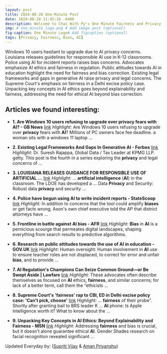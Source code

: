 ```yaml
---
layout: post
title: 2024-08-28 One-Minute Post
date: 2024-08-28 11:45:16 -0400
description: Welcome to Chai With Py's One Minute Fairness and Privacy, which aims to provide you the current happenings in the world of Fairness, Privacy, and AI.
img: # one_minute_logo.png # Add image post (optional)
fig-caption: One Minute Logo# Add figcaption (optional)
tags: [Privacy, Fairness, Bias, AI]
---
```


Windows 10 users hesitant to upgrade due to AI privacy concerns. Louisiana releases guidelines for responsible AI use in K-12 classrooms. Police using AI for incident reports raises bias concerns. Advocates emphasize AI ethics and fairness in regulation. Public attitudes towards AI in education highlight the need for fairness and bias correction. Existing legal frameworks and gaps in generative AI raise privacy and legal concerns. The Supreme Court's emphasis on fairness in a Delhi excise policy case. Unpacking key concepts in AI ethics goes beyond explainability and fairness, addressing the need for ethical AI beyond bias correction.

## Articles we found interesting:

- **1. Are Windows 10 users refusing to upgrade over <b>privacy</b> fears with <b>AI</b>? - GB News** [link](https://www.gbnews.com/tech/windows-10-ai-upgrade-deadline)
_Highlight:_ Are Windows 10 users refusing to upgrade over <b>privacy</b> fears with <b>AI</b>? Millions of PC owners face fee deadline. a woman sits with a windows 11 laptop&nbsp;...

- **2. Existing Legal Frameworks And Gaps In Generative <b>AI</b> - Forbes** [link](https://www.forbes.com/councils/forbestechcouncil/2024/08/28/existing-legal-frameworks-and-gaps-in-generative-ai/)
_Highlight:_ Dr. Suresh Rajappa, Global Data / Tax Leader at KPMG LLP. getty. This post is the fourth in a series exploring the <b>privacy</b> and legal concerns of&nbsp;...

- **3. LOUISIANA RELEASES GUIDANCE FOR RESPONSIBLE USE OF <b>ARTIFICIAL</b> ...** [link](https://www.louisianabelieves.com/newsroom/news-releases/release/2024/08/28/louisiana-releases-guidance-for-responsible-use-of-artificial-intelligence-in-k-12-classrooms)
_Highlight:_ ... <b>artificial intelligence</b> (<b>AI</b>) in the classroom. The LDOE has developed a ... Data <b>Privacy</b> and Security: Robust data <b>privacy</b> and security&nbsp;...

- **4. Police have begun using <b>AI</b> to write incident reports - StateScoop** [link](https://statescoop.com/ai-axon-police-report-chatgpt-write/)
_Highlight:_ In addition to concerns that the tool could amplify <b>biases</b> or get facts wrong, Axon&#39;s own chief executive told the AP that district attorneys have&nbsp;...

- **5. Frontline in battle against <b>AI bias</b> - AFR** [link](https://www.afr.com/technology/frontline-in-battle-against-ai-bias-20240826-p5k5c6)
_Highlight:_ <b>Bias</b> in <b>AI</b> is a pernicious scourge that permeates digital landscapes, shaping everything from search results to predictive algorithms.

- **6. Research on public attitudes towards the use of <b>AI</b> in education - GOV.UK** [link](https://www.gov.uk/government/publications/research-on-parent-and-pupil-attitudes-towards-the-use-of-ai-in-education/research-on-public-attitudes-towards-the-use-of-ai-in-education)
_Highlight:_ Human oversight: Human involvement in <b>AI</b> use to ensure teacher roles are not displaced, to correct for error and unfair <b>bias</b>, and to provide&nbsp;...

- **7. <b>AI</b> Regulation&#39;s Champions Can Seize Common Ground—or Be Swept Aside | Lawfare** [link](https://www.lawfaremedia.org/article/ai-regulation-s-champions-can-seize-common-ground-or-be-swept-aside)
_Highlight:_ These advocates often describe themselves as focused on <b>AI</b> ethics, <b>fairness</b>, and similar concerns; for lack of a better term, call them the “ethicists&nbsp;...

- **8. Supreme Court&#39;s &#39;<b>fairness</b>&#39; rap to CBI, ED in Delhi excise policy case: &#39;Can&#39;t pick, choose&#39;** [link](https://www.hindustantimes.com/india-news/cant-pick-choose-anyone-supreme-courts-fairness-rap-to-cbi-ed-in-delhi-excise-policy-case-101724817911553.html)
_Highlight:_ ... <b>fairness</b> of their probe”. Shortly after granting bail to BRS leader K ... <b>AI</b> phone: Is Apple Intelligence worth it? What to know about the&nbsp;...

- **9. Unpacking Key Concepts in <b>AI</b> Ethics: Beyond Explainability and <b>Fairness</b> - MSN** [link](http://www.msn.com/en-us/news/technology/unpacking-key-concepts-in-ai-ethics-beyond-explainability-and-fairness/ar-BB1hOgI8%3Focid%3DBingNewsVerp%26apiversion%3Dv2%26noservercache%3D1%26domshim%3D1%26renderwebcomponents%3D1%26wcseo%3D1%26batchservertelemetry%3D1%26noservertelemetry%3D1)
_Highlight:_ Addressing <b>fairness</b> and bias is crucial, but it doesn&#39;t alone guarantee ethical <b>AI</b>. Gender Shades research on facial recognition revealed significant&nbsp;...


Updated Everyday by: (<a href="https://supritivijay.github.io/">Supriti Vijay</a> & <a href="https://amanpriyanshu.github.io/">Aman Priyanshu</a>)
